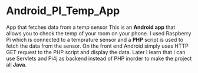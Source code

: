 # Android_PI_Temp_App
App that fetches data from a temp sensor
This is an **Android app** that allows you to check the temp of your room on your phone. I used Raspberry Pi which is connected to
a temprature sensor and a **PHP** script is used to fetch the data from the sensor. On the front end Android simply uses HTTP 
GET request to the PHP script and display the data. Later I learn that I can use Servlets and Pi4j as backend instead of PHP 
inorder to make the project all **Java**. 
